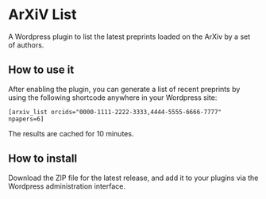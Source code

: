 # ArXiV List

A Wordpress plugin to list the latest preprints loaded on the ArXiv by a set of authors. 

## How to use it

After enabling the plugin, you can generate a list of recent preprints by using 
the following shortcode anywhere in your Wordpress site:
```
[arxiv_list orcids="0000-1111-2222-3333,4444-5555-6666-7777" npapers=6]
```
The results are cached for 10 minutes. 

## How to install

Download the ZIP file for the latest release, and add it to your plugins via the 
Wordpress administration interface. 
